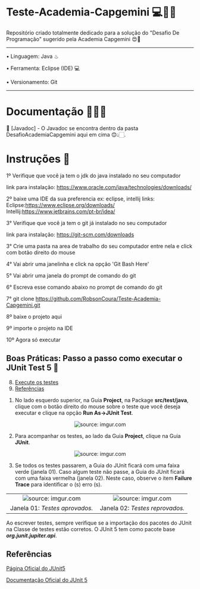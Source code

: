 # Teste-Academia-Capgemini 💻🚀🍀
Repositório criado totalmente dedicado para a solução do "Desafio De Programação" sugerido pela Academia Capgemini 😍🤗

<hr>

 •  Linguagem: Java ♨
 
 •  Ferramenta: Eclipse (IDE) 💻
 
 •  Versionamento: Git
 <hr>
 
# Documentação 📄✍🏻

📝 [Javadoc] - O Javadoc se encontra dentro da pasta DesafioAcademiaCapgemini aqui em cima 😊👆🏻.



# Instruções 🚦

1º Verifique que você ja tem o jdk do java instalado no seu computador

link para instalação: https://www.oracle.com/java/technologies/downloads/

2º baixe uma IDE da sua preferencia ex: eclipse, intellij links: Eclipse:https://www.eclipse.org/downloads/ Intellij:https://www.jetbrains.com/pt-br/idea/

3° Verifique que você ja tem o git já instalado no seu computador

link para instalação: https://git-scm.com/downloads

3° Crie uma pasta na area de trabalho do seu computador entre nela e click com botão direito do mouse

4° Vai abrir uma janelinha e click na opção 'Git Bash Here'

5° Vai abrir uma janela do prompt de comando do git 

6° Escreva esse comando abaixo no prompt de comando do git 

7° git clone https://github.com/RobsonCoura/Teste-Academia-Capgemini.git

8º baixe o projeto aqui

9º importe o projeto na IDE

10º Agora só executar 

## Boas Práticas: Passo a passo como executar o JUnit Test 5 👣

8. <a href="#run">Execute os testes</a>
9. <a href="#ref">Referências</a>




1) No lado esquerdo superior, na Guia **Project**, na Package **src/test/java**, clique com o botão direito do mouse sobre o teste que você deseja executar e clique na opção **Run As->JUnit Test**.

<div align="center"><img src="https://i.imgur.com/Ol2N93J.png" title="source: imgur.com" /></div>


2) Para acompanhar os testes, ao lado da Guia **Project**, clique na Guia **JUnit**.

<div align="center"><img src="https://i.imgur.com/JvC0kS3.png" title="source: imgur.com" /></div>

 3) Se todos os testes passarem, a Guia do JUnit ficará com uma faixa verde (janela 01). Caso algum teste não passe, a Guia do JUnit ficará com uma faixa vermelha (janela 02). Neste caso, observe o item <b>Failure Trace</b> para identificar o (s) erro (s).

<div align="center">
<table width=100%>
	<tr>
		<td width=50%><div align="center"><img src="https://i.imgur.com/TeiTjQW.png" title="source: imgur.com" /></div>
		<td width=50%><div align="center"><img src="https://i.imgur.com/7b13sd6.png" title="source: imgur.com" /></div>
	</tr>
	<tr>
		<td><div align="center">Janela 01: <i> Testes aprovados.
		<td><div align="center">Janela 02: <i> Testes reprovados.
	</tr>
</table>
</div>
Ao escrever testes, sempre verifique se a importação dos pacotes do JUnit na Classe de testes estão corretos. O JUnit 5 tem como pacote base <b><i>org.junit.jupiter.api</i></b>.




<h2 id="ref">Referências</h2>

<a href="https://junit.org/junit5/" target="_blank">Página Oficial do JUnit5</a>

<a href="https://junit.org/junit5/docs/current/user-guide/" target="_blank">Documentação Oficial do JUnit 5</a>

